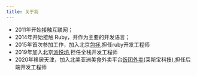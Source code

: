 ```yaml
---
title: 关于我
---
```


- 2011年开始接触互联网；
- 2014年开始接触 Ruby，并作为主要的开发语言；
- 2015年首次参加工作，加入北京[包拯](https://home.baozheng.cc/),担任ruby开发工程师
- 2019年加入北京[派悦坊](https://www.pantrysbest.com/),担任全栈开发工程师
- 2020年移居天津，加入北美亚洲美食外卖平台[饭团外卖](https://fantuan.ca/)(莱斯宝科技),担任后端开发工程师